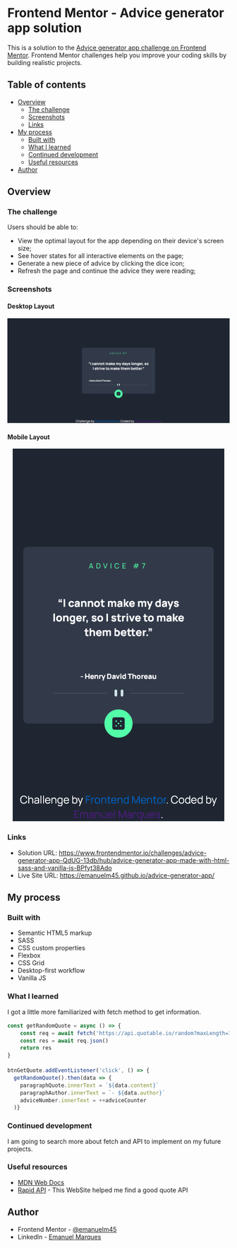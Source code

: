 # Frontend Mentor - Advice generator app solution

This is a solution to the [Advice generator app challenge on Frontend Mentor](https://www.frontendmentor.io/challenges/advice-generator-app-QdUG-13db). Frontend Mentor challenges help you improve your coding skills by building realistic projects.

## Table of contents

- [Overview](#overview)
  - [The challenge](#the-challenge)
  - [Screenshots](#screenshots)
  - [Links](#links)
- [My process](#my-process)
  - [Built with](#built-with)
  - [What I learned](#what-i-learned)
  - [Continued development](#continued-development)
  - [Useful resources](#useful-resources)
- [Author](#author)

## Overview

### The challenge

Users should be able to:

- View the optimal layout for the app depending on their device's screen size;
- See hover states for all interactive elements on the page;
- Generate a new piece of advice by clicking the dice icon;
- Refresh the page and continue the advice they were reading;

### Screenshots

#### Desktop Layout

![Desktop](https://github.com/emanuelm45/portfolio-images/blob/main/advice-generator-app/desktop.png)

#### Mobile Layout

<p align="center">
  <img src="https://github.com/emanuelm45/portfolio-images/blob/main/advice-generator-app/mobile.png" alt="Mobile">
</p>

### Links

- Solution URL: https://www.frontendmentor.io/challenges/advice-generator-app-QdUG-13db/hub/advice-generator-app-made-with-html-sass-and-vanilla-js-BPfyt38Ado
- Live Site URL: https://emanuelm45.github.io/advice-generator-app/

## My process

### Built with

- Semantic HTML5 markup
- SASS
- CSS custom properties
- Flexbox
- CSS Grid
- Desktop-first workflow
- Vanilla JS

### What I learned

I got a little more familiarized with fetch method to get information.

```js
const getRandomQuote = async () => {
    const req = await fetch('https://api.quotable.io/random?maxLength=100')
    const res = await req.json()
    return res
}

btnGetQuote.addEventListener('click', () => {
  getRandomQuote().then(data => {
    paragraphQuote.innerText = `${data.content}`
    paragraphAuthor.innerText = `- ${data.author}`
    adviceNumber.innerText = ++adviceCounter
  )}
```

### Continued development

I am going to search more about fetch and API to implement on my future projects.

### Useful resources

- [MDN Web Docs](https://developer.mozilla.org/pt-BR/)
- [Rapid API](https://rapidapi.com/) - This WebSite helped me find a good quote API

## Author

- Frontend Mentor - [@emanuelm45](https://www.frontendmentor.io/profile/emanuelm45)
- LinkedIn - [Emanuel Marques](https://www.linkedin.com/in/emanuel-marques-541617215/)
